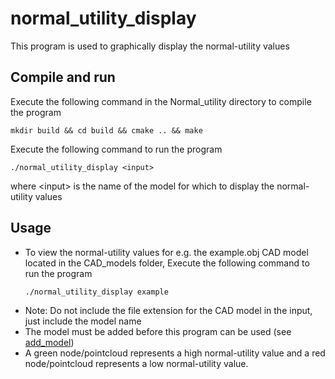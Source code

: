 # normal_utility_display
This program is used to graphically display the normal-utility values

## Compile and run
Execute the following command in the Normal_utility directory to compile the program
```
mkdir build && cd build && cmake .. && make
```
Execute the following command to run the program
```
./normal_utility_display <input>
```

where \<input\> is the name of the model for which to display the normal-utility values

## Usage
* To view the normal-utility values for e.g. the example.obj CAD model located in the CAD_models folder, Execute the following command to run the program 
    ```
    ./normal_utility_display example
    ```
* Note: Do not include the file extension for the CAD model in the input, just include the model name
* The model must be added before this program can be used (see [add_model](https://github.com/Laxen/object_identification_localization/tree/master/add_model)) 
* A green node/pointcloud represents a high normal-utility value and a red node/pointcloud represents a low normal-utility value. 
